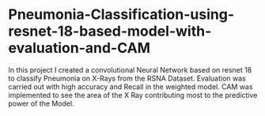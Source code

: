 # Pneumonia-Classification-using-resnet-18-based-model-with-evaluation-and-CAM
In this project I created a convolutional Neural Network based on resnet 18 to classify Pneumonia on X-Rays from the RSNA Dataset. Evaluation was carried out with high accuracy and Recall in the weighted model. CAM was implemented to see the area of the X Ray contributing most to the predictive power of the Model. 
